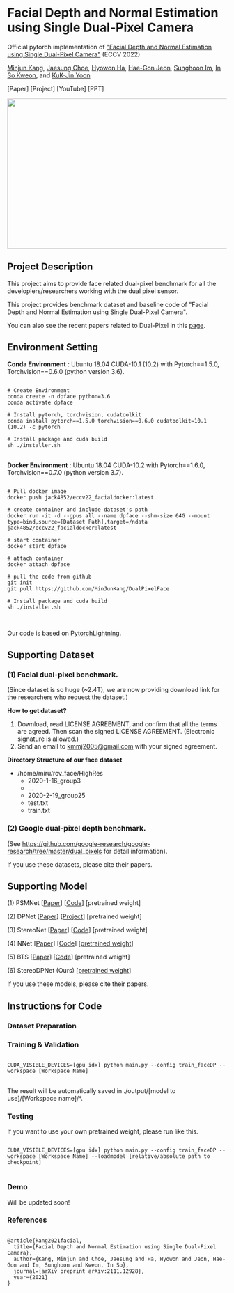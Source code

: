 # Facial Depth and Normal Estimation using Single Dual-Pixel Camera
Official pytorch implementation of ["Facial Depth and Normal Estimation using Single Dual-Pixel Camera"](https://arxiv.org/abs/2111.12928) (ECCV 2022)

[Minjun Kang](http://rcv.kaist.ac.kr/), [Jaesung Choe](https://sites.google.com/view/jaesungchoe), [Hyowon Ha](https://sites.google.com/site/hyowoncv/), [Hae-Gon Jeon](https://sites.google.com/site/hgjeoncv/home), [Sunghoon Im](https://cvlab.dgist.ac.kr/), [In So Kweon](http://rcv.kaist.ac.kr/), and [KuK-Jin Yoon](http://vi.kaist.ac.kr/)

[Paper] [Project] [YouTube] [PPT]

<div class="imgTopic2">
 <p class="content"><a href="#"><img src="https://github.com/MinJunKang/DualPixelFace/blob/main/asset/teaser.png" alt="" width = "885" height ="345"/></a></p>
</div>

## Project Description
This project aims to provide face related dual-pixel benchmark for all the developlers/researchers working with the dual pixel sensor.

This project provides benchmark dataset and baseline code of "Facial Depth and Normal Estimation using Single Dual-Pixel Camera".

You can also see the recent papers related to Dual-Pixel in this [page](https://github.com/MinJunKang/DualPixelFace/blob/main/Reference.md).

## Environment Setting

**Conda Environment**
: Ubuntu 18.04 CUDA-10.1 (10.2) with Pytorch==1.5.0, Torchvision==0.6.0 (python version 3.6).
<pre>
<code>
# Create Environment
conda create -n dpface python=3.6
conda activate dpface

# Install pytorch, torchvision, cudatoolkit
conda install pytorch==1.5.0 torchvision==0.6.0 cudatoolkit=10.1 (10.2) -c pytorch

# Install package and cuda build
sh ./installer.sh
</code>
</pre>

**Docker Environment**
: Ubuntu 18.04 CUDA-10.2 with Pytorch==1.6.0, Torchvision==0.7.0 (python version 3.7).
<pre>
<code>
# Pull docker image
docker push jack4852/eccv22_facialdocker:latest

# create container and include dataset's path
docker run -it -d --gpus all --name dpface --shm-size 64G --mount type=bind,source=[Dataset Path],target=/ndata jack4852/eccv22_facialdocker:latest

# start container
docker start dpface

# attach container
docker attach dpface

# pull the code from github
git init
git pull https://github.com/MinJunKang/DualPixelFace

# Install package and cuda build
sh ./installer.sh

</code>
</pre>

Our code is based on [PytorchLightning](https://www.pytorchlightning.ai/).

## Supporting Dataset

### (1) Facial dual-pixel benchmark.

(Since dataset is so huge (~2.4T), we are now providing download link for the researchers who request the dataset.)

**How to get dataset?**

1. Download, read LICENSE AGREEMENT, and confirm that all the terms are agreed. Then scan the signed LICENSE AGREEMENT. (Electronic signature is allowed.)
2. Send an email to kmmj2005@gmail.com with your signed agreement.

**Directory Structure of our face dataset**

- /home/miru/rcv_face/HighRes
  - 2020-1-16_group3
  - ...
  - 2020-2-19_group25
  - test.txt
  - train.txt

### (2) Google dual-pixel depth benchmark.

(See https://github.com/google-research/google-research/tree/master/dual_pixels for detail information).

If you use these datasets, please cite their papers.

## Supporting Model

(1) PSMNet      [[Paper](https://arxiv.org/abs/1803.08669)]       [[Code](https://github.com/JiaRenChang/PSMNet)]       [pretrained weight]

(2) DPNet       [[Paper](https://arxiv.org/abs/1904.05822)]      [[Project](https://github.com/google-research/google-research/tree/master/dual_pixels)]       [pretrained weight]

(3) StereoNet       [[Paper](https://arxiv.org/abs/1807.08865)]       [[Code](https://github.com/meteorshowers/X-StereoLab)]       [pretrained weight]

(4) NNet       [[Paper](https://arxiv.org/abs/1911.10444)]       [[Code](https://github.com/udaykusupati/Normal-Assisted-Stereo)]       [[pretrained weight](https://drive.google.com/file/d/1R6SuGC1Z50tx4e1DlpfaVgcSFFM3XxJp/view?usp=sharing)]

(5) BTS       [[Paper](https://arxiv.org/abs/1907.10326)]       [[Code](https://github.com/cleinc/bts)]       [pretrained weight]

(6) StereoDPNet      (Ours)       [[pretrained weight](https://drive.google.com/file/d/1nf3R1y4Op8jeexQ9h8wgllkgGJIt-MNX/view?usp=sharing)]

If you use these models, please cite their papers.

## Instructions for Code

### Dataset Preparation


### Training & Validation

<pre>
<code>
CUDA_VISIBLE_DEVICES=[gpu idx] python main.py --config train_faceDP --workspace [Workspace Name]
</code>
</pre>

The result will be automatically saved in ./output/[model to use]/[Workspace name]/*.

### Testing

If you want to use your own pretrained weight, please run like this.

<pre>
<code>
CUDA_VISIBLE_DEVICES=[gpu idx] python main.py --config train_faceDP --workspace [Workspace Name] --loadmodel [relative/absolute path to checkpoint]
</code>
</pre>

### Demo

Will be updated soon!

### References
<pre>
<code>
@article{kang2021facial,
  title={Facial Depth and Normal Estimation using Single Dual-Pixel Camera},
  author={Kang, Minjun and Choe, Jaesung and Ha, Hyowon and Jeon, Hae-Gon and Im, Sunghoon and Kweon, In So},
  journal={arXiv preprint arXiv:2111.12928},
  year={2021}
}
</code>
</pre>
